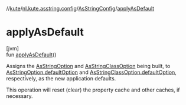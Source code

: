 //[kute](../../../index.md)/[nl.kute.asstring.config](../index.md)/[AsStringConfig](index.md)/[applyAsDefault](apply-as-default.md)

# applyAsDefault

[jvm]\
fun [applyAsDefault](apply-as-default.md)()

Assigns the [AsStringOption](../../nl.kute.asstring.annotation.option/-as-string-option/index.md) and [AsStringClassOption](../../nl.kute.asstring.annotation.option/-as-string-class-option/index.md) being built, to [AsStringOption.defaultOption](../../nl.kute.asstring.annotation.option/-as-string-option/-default-option/default-option.md) and [AsStringClassOption.defaultOption](../../nl.kute.asstring.annotation.option/-as-string-class-option/-default-option/default-option.md), respectively, as the new application defaults.

This operation will reset (clear) the property cache and other caches, if necessary.
